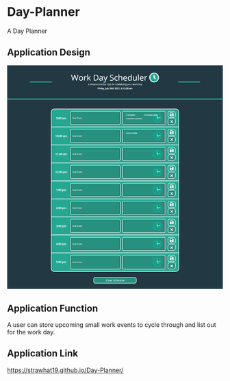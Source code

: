 # Day-Planner
A Day Planner

## Application Design
![A user can store upcoming small work events to cycle through and list out for the work day.](./assets/css/images/work-dayApp.png)

## Application Function

A user can store upcoming small work events to cycle through and list out for the work day.

## Application Link
https://strawhat19.github.io/Day-Planner/